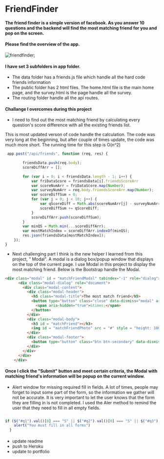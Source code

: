 # FriendFinder

#### The friend finder is a simple version of facebook. As you answer 10 questions and the backend will find the most matching friend for you and pop on the screen.

#### Please find the overview of the app.
![friendfinder](1.gif);

#### I have set 3 subfolders in app folder.
- The data folder has a friends.js file which handle all the hard code friends information
- The public folder has 2 html files. The home.html file is the main home page, and the survey.html is the page handle all the survey.
- The routing folder handle all the api routes.

#### Challange I overcomes during this project
- I need to find out the most matching friend by calculating every question's score difference with all the existing friends list.

This is most updated verson of code handle the calculation. The code was very long at the beginning, but after couple of times update, the code was much more short. The running time for this step is O(n^2)

``` javascript
 app.post("/api/friends", function (req, res) {
        
        friendsData.push(req.body);
        scoreDiffArr = [];
        
        for (var i = 0; i < friendsData.length - 1; i++) {          
            var friDataScore = friendsData[i].friendsScoreArr         
            var scoreNumArr = friDataScore.map(Number);        
            var surveyNumArr = req.body.friendsScoreArr.map(Number);
            var scoreDiffSum = 0;
            for (var j = 0; j < 10; j++) {
                var qScoreDiff = Math.abs(scoreNumArr[j] - surveyNumArr[j]);
                scoreDiffSum += qScoreDiff;
            }
            scoreDiffArr.push(scoreDiffSum);
        }
        var minQS = Math.min(...scoreDiffArr);
        var mostMatchIndex = scoreDiffArr.indexOf(minQS);
        res.json(friendsData[mostMatchIndex]);
    });
}
```

- Next challenging part I think is the new helper I learned from this project, " Modal". A modal is a dialog box/popup window that displays on the top of the current page. I use Modal in this project to display the most matching friend. Below is the Bootstrap handle the Modal.

``` html
<div class="modal" id = "matchFriendModal" tabindex="-1" role="dialog">
      <div class="modal-dialog" role="document">
        <div class="modal-content">
          <div class="modal-header">
            <h5 class="modal-title">The most match friend</h5>
            <button type="button" class="close" data-dismiss="modal" aria-label="Close">
              <span aria-hidden="true">&times;</span>
            </button>
          </div>
          <div class="modal-body">
            <h3 id = "matchFriend"></h3>
            <img id = "matchFriendPhoto" src = "#" style = "height: 100px; width: 100px;"></img>
          </div>
          <div class="modal-footer">
            <button type="button" class="btn btn-secondary" data-dismiss="modal">Close</button>
          </div>
        </div>
      </div>
    </div>
```
#### Once I click the "Submit" button and meet certain criteria, the Modal with matching friend's information will be popup on the current window.
-  Alert window for missing required fill in fields. A lot of times, people may forget to input some part of the form, so the information we gather will not be accurate. It is very important to let the user knows that the form they are filling in is not completed. I used the Aler method to remind the user that they need to fill in all empty fields.

``` javascript

if ($("#q1").val()[0] === "S" || $("#q2").val()[0] === "S" || $("#q3").val()[0] === "S" || $("#q4").val()[0] === "S" || $("#q5").val()[0] === "S" || $("#q6").val()[0] === "S" || $("#q7").val()[0] === "S" || $("#q8").val()[0] === "S" || $("#q9").val()[0] === "S" || $("#q10").val()[0] === "S" || $("#survey-name").val() === "" || $("#survey-url").val() === "") {
    alert("You must fill in all forms")
  }
```
#### 


- update readme
- push to Heroku
- update to portfolio